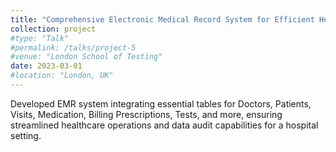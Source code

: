 ```yaml
---
title: "Comprehensive Electronic Medical Record System for Efficient Healthcare Management "
collection: project
#type: "Talk"
#permalink: /talks/project-5
#venue: "London School of Testing"
date: 2023-03-01
#location: "London, UK"
---
```



Developed EMR system integrating essential tables for Doctors, Patients, Visits, Medication, Billing Prescriptions, Tests, and more, ensuring streamlined healthcare operations and data audit capabilities for a hospital setting.           

